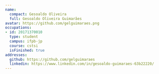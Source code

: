 ```yaml
---
name:
  compact: Gesoaldo Oliveira
  full: Gesoaldo Oliveira Guimarães
avatar: https://github.com/gelguimaraes.png
occupations:
- id: 20171370010
  type: student
  campus: ifpb-jp
  course: cstsi
  isFinished: true
addresses:
  github: https://github.com/gelguimaraes
  linkedin: https://www.linkedin.com/in/gesoaldo-guimaraes-63b22220/
---
```

